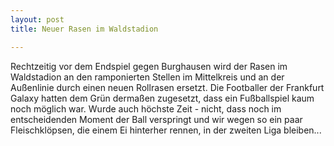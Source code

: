 ```yaml
---
layout: post
title: Neuer Rasen im Waldstadion

---
```


Rechtzeitig vor dem Endspiel gegen Burghausen wird der Rasen im Waldstadion an den ramponierten Stellen im Mittelkreis und an der Außenlinie durch einen neuen Rollrasen ersetzt. Die Footballer der Frankfurt Galaxy hatten dem Grün dermaßen zugesetzt, dass ein Fußballspiel kaum noch möglich war. Wurde auch höchste Zeit - nicht, dass noch im entscheidenden Moment der Ball verspringt und wir wegen so ein paar Fleischklöpsen, die einem Ei hinterher rennen, in der zweiten Liga bleiben...


